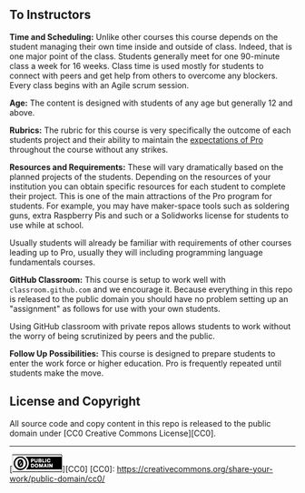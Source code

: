 ## To Instructors

**Time and Scheduling:** Unlike other courses this course depends on
the student managing their own time inside and outside of class.
Indeed, that is one major point of the class. Students generally meet
for one 90-minute class a week for 16 weeks. Class time is used mostly
for students to connect with peers and get help from others to
overcome any blockers. Every class begins with an Agile scrum session.

**Age:** The content is designed with students of any age but
generally 12 and above.

**Rubrics:** The rubric for this course is very specifically the
outcome of each students project and their ability to maintain the
[expectations of Pro](whats-pro.md#expectations) throughout the
course without any strikes.

**Resources and Requirements:** These will vary dramatically based
on the planned projects of the students. Depending on the resources of
your institution you can obtain specific resources for each student
to complete their project. This is one of the main attractions of the
Pro program for students. For example, you may have maker-space tools
such as soldering guns, extra Raspberry Pis and such or a Solidworks
license for students to use while at school.

Usually students will already be familiar with requirements of other
courses leading up to Pro, usually they will including programming
language fundamentals courses.

**GitHub Classroom:** This course is setup to work well with
`classroom.github.com` and we encourage it. Because everything in
this repo is released to the public domain you should have no problem
setting up an "assignment" as follows for use with your own students.

Using GitHub classroom with private repos allows students to work
without the worry of being scrutinized by peers and the public.

**Follow Up Possibilities:** This course is designed to prepare
students to enter the work force or higher education. Pro is
frequently repeated until students make the move.

## License and Copyright

All source code and copy content in this repo is released to the
public domain under [CC0 Creative Commons License][CC0].

---
[![cc-zero](cc-zero.png)][CC0]
[CC0]: https://creativecommons.org/share-your-work/public-domain/cc0/
